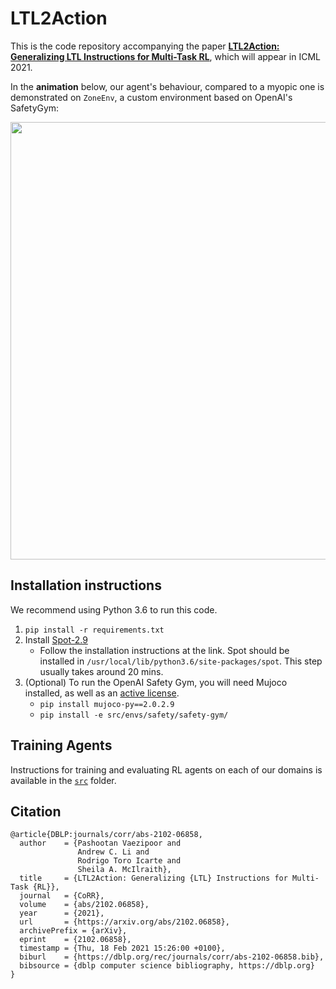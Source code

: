 # LTL2Action

This is the code repository accompanying the paper [**LTL2Action: Generalizing LTL Instructions for Multi-Task RL**](https://arxiv.org/abs/2102.06858), which will appear in ICML 2021. 

In the **animation** below, our agent's behaviour, compared to a myopic one is demonstrated on ``ZoneEnv``, a custom environment based on OpenAI's SafetyGym:

<p align="center">
    <img width="700" src="https://github.com/LTL2Action/LTL2Action/blob/master/README_files/zone_env.gif">
<!--     <figcaption class="figure-caption text-center">Figure 1. (animation) Myopic agent vs. ours. </figcaption> -->
</p>

## Installation instructions


We recommend using Python 3.6 to run this code.

1. `pip install -r requirements.txt`
2. Install [Spot-2.9](https://spot.lrde.epita.fr/install.html)
    - Follow the installation instructions at the link. Spot should be installed in `/usr/local/lib/python3.6/site-packages/spot`. This step usually takes around 20 mins.
3. (Optional) To run the OpenAI Safety Gym, you will need Mujoco installed, as well as an [active license](http://www.mujoco.org/index.html). 
    - `pip install mujoco-py==2.0.2.9`
    - `pip install -e src/envs/safety/safety-gym/`

## Training Agents

Instructions for training and evaluating RL agents on each of our domains is available in the [`src`](src/) folder.

## Citation

```
@article{DBLP:journals/corr/abs-2102-06858,
  author    = {Pashootan Vaezipoor and
               Andrew C. Li and
               Rodrigo Toro Icarte and
               Sheila A. McIlraith},
  title     = {LTL2Action: Generalizing {LTL} Instructions for Multi-Task {RL}},
  journal   = {CoRR},
  volume    = {abs/2102.06858},
  year      = {2021},
  url       = {https://arxiv.org/abs/2102.06858},
  archivePrefix = {arXiv},
  eprint    = {2102.06858},
  timestamp = {Thu, 18 Feb 2021 15:26:00 +0100},
  biburl    = {https://dblp.org/rec/journals/corr/abs-2102-06858.bib},
  bibsource = {dblp computer science bibliography, https://dblp.org}
}
```
